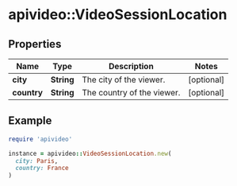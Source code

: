 # apivideo::VideoSessionLocation

## Properties

| Name | Type | Description | Notes |
| ---- | ---- | ----------- | ----- |
| **city** | **String** | The city of the viewer. | [optional] |
| **country** | **String** | The country of the viewer. | [optional] |

## Example

```ruby
require 'apivideo'

instance = apivideo::VideoSessionLocation.new(
  city: Paris,
  country: France
)
```

